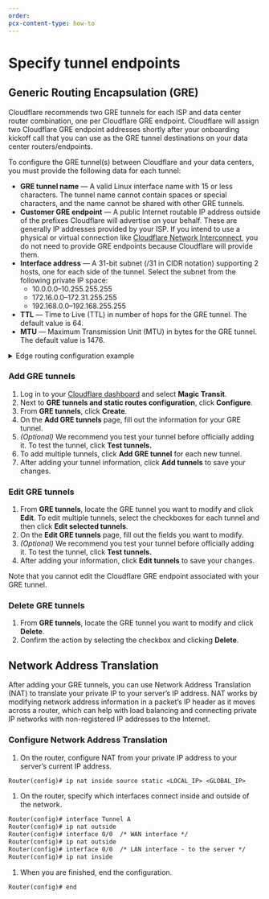```yaml
---
order:
pcx-content-type: how-to
---
```


# Specify tunnel endpoints

## Generic Routing Encapsulation (GRE)

Cloudflare recommends two GRE tunnels for each ISP and data center router combination, one per Cloudflare GRE endpoint. Cloudflare will assign two Cloudflare GRE endpoint addresses shortly after your onboarding kickoff call that you can use as the GRE tunnel destinations on your data center routers/endpoints.

To configure the GRE tunnel(s) between Cloudflare and your data centers, you must provide the following data for each tunnel:

- **GRE tunnel name** — A valid Linux interface name with 15 or less characters. The tunnel name cannot contain spaces or special characters, and the name cannot be shared with other GRE tunnels.
- **Customer GRE endpoint** — A public Internet routable IP address outside of the prefixes Cloudflare will advertise on your behalf. These are generally IP addresses provided by your ISP. If you intend to use a physical or virtual connection like [Cloudflare Network Interconnect](https://developers.cloudflare.com/network-interconnect/), you do not need to provide GRE endpoints because Cloudflare will provide them.
- **Interface address** — A 31-bit subnet (/31 in CIDR notation) supporting 2 hosts, one for each side of the tunnel. Select the subnet from the following private IP space:
  - 10.0.0.0–10.255.255.255
  - 172.16.0.0–172.31.255.255
  - 192.168.0.0–192.168.255.255
- **TTL** — Time to Live (TTL) in number of hops for the GRE tunnel. The default value is 64.
- **MTU** — Maximum Transmission Unit (MTU) in bytes for the GRE tunnel. The default value is 1476.

<details>
  <summary>Edge routing configuration example</summary>
  <table>
    <thead>
      <tr>
        <th style="min-width:140px">GRE tunnel</th>
        <th style="min-width:125px">Customer GRE endpoint</th>
        <th style="min-width:150px">Interface address</th>
      </tr>
    </thead>
    <tbody>
      <tr>
        <td>GRE_1_IAD</td>
        <td>104.18.112.75</td>
        <td>10.10.10.100/31</td>
      </tr>
      <tr>
        <td>GRE_2_IAD</td>
        <td>104.18.112.75</td>
        <td>10.10.10.102/31</td>
      </tr>
      <tr>
        <td>GRE_3_ATL</td>
        <td>104.40.112.125</td>
        <td>10.10.10.104/31</td>
      </tr>
      <tr>
        <td>GRE_4_ATL</td>
        <td>104.40.112.125</td>
        <td>10.10.10.106/31</td>
      </tr>
    </tbody>
  </table>
</details>

### Add GRE tunnels

1. Log in to your [Cloudflare dashboard](https://dash.cloudflare.com/login) and select **Magic Transit**.
1. Next to **GRE tunnels and static routes configuration**, click **Configure**.
1. From **GRE tunnels**, click **Create**.
1. On the **Add GRE tunnels** page, fill out the information for your GRE tunnel.
1. _(Optional)_ We recommend you test your tunnel before officially adding it. To test the tunnel, click **Test tunnels.**
1. To add multiple tunnels, click **Add GRE tunnel** for each new tunnel.
1. After adding your tunnel information, click **Add tunnels** to save your changes.

### Edit GRE tunnels

1. From **GRE tunnels**, locate the GRE tunnel you want to modify and click **Edit**. To edit multiple tunnels, select the checkboxes for each tunnel and then click **Edit selected tunnels**.
1. On the **Edit GRE tunnels** page, fill out the fields you want to modify.
1. _(Optional)_ We recommend you test your tunnel before officially adding it. To test the tunnel, click **Test tunnels.**
1. After adding your information, click **Edit tunnels** to save your changes.

Note that you cannot edit the Cloudflare GRE endpoint associated with your GRE tunnel.

### Delete GRE tunnels

1. From **GRE tunnels**, locate the GRE tunnel you want to modify and click **Delete**.
1. Confirm the action by selecting the checkbox and clicking **Delete**.

## Network Address Translation

After adding your GRE tunnels, you can use Network Address Translation (NAT) to translate your private IP to your server’s IP address. NAT works by modifying network address information in a packet’s IP header as it moves across a router, which can help with load balancing and connecting private IP networks with non-registered IP addresses to the Internet.

### Configure Network Address Translation

1. On the router, configure NAT from your private IP address to your server’s current IP address.

```txt
Router(config)# ip nat inside source static <LOCAL_IP> <GLOBAL_IP>
```

1. On the router, specify which interfaces connect inside and outside of the network.

```txt
Router(config)# interface Tunnel A
Router(config)# ip nat outside
Router(config)# interface 0/0  /* WAN interface */
Router(config)# ip nat outside
Router(config)# interface 0/0  /* LAN interface - to the server */
Router(config)# ip nat inside
```

1. When you are finished, end the configuration.

```txt
Router(config)# end
```
